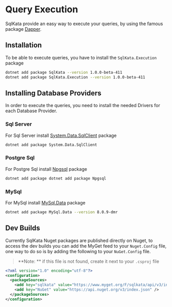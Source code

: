 # Query Execution

SqlKata provide an easy way to execute your queries, by using the famous package
[Dapper](https://github.com/StackExchange/Dapper).

## Installation
To be able to execute queries, you have to install the `SqlKata.Execution` package

```sh
dotnet add package SqlKata --version 1.0.0-beta-411
dotnet add package SqlKata.Execution --version 1.0.0-beta-411
```

## Installing Database Providers
In order to execute the queries, you need to install the needed Drivers for each Database Provider.

### Sql Server
For Sql Server install [System.Data.SqlClient](https://www.nuget.org/packages/System.Data.SqlClient/) package

```sh
dotnet add package System.Data.SqlClient
```

### Postgre Sql

For Postgre Sql install [Npgsql](http://www.npgsql.org/) package

```sh
dotnet add package dotnet add package Npgsql
```

### MySql

For MySql install [MySql.Data](https://www.nuget.org/packages/MySql.Data/8.0.9-dmr) package

```sh
dotnet add package MySql.Data --version 8.0.9-dmr
```

## Dev Builds
Currently SqlKata Nuget packages are published directly on Nuget, to access the dev builds you can add the MyGet feed to your `Nuget.Config` file, one way to do so is by adding the following to your `NuGet.Config` file.

> **Note: ** if this file is not found, create it next to your `.csproj` file

```xml
<?xml version="1.0" encoding="utf-8"?>
<configuration>
  <packageSources>
    <add key="sqlkata" value="https://www.myget.org/F/sqlkata/api/v3/index.json" />
    <add key="NuGet" value="https://api.nuget.org/v3/index.json" />
  </packageSources>
</configuration>
```